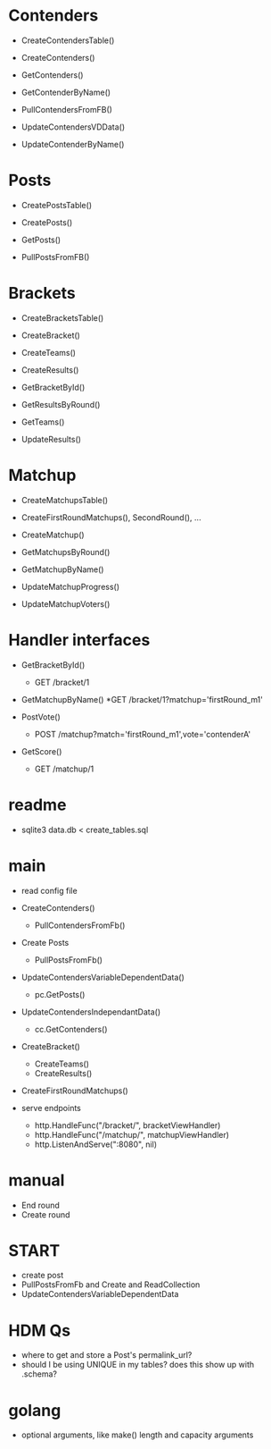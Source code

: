 # Contenders
* CreateContendersTable()
* CreateContenders()

* GetContenders()
* GetContenderByName()
* PullContendersFromFB()

* UpdateContendersVDData()
* UpdateContenderByName()


# Posts
* CreatePostsTable()
* CreatePosts()

* GetPosts()
* PullPostsFromFB()


# Brackets
* CreateBracketsTable()

* CreateBracket()
* CreateTeams()
* CreateResults()

* GetBracketById()
* GetResultsByRound()
* GetTeams()

* UpdateResults()


# Matchup
* CreateMatchupsTable()

* CreateFirstRoundMatchups(), SecondRound(), ...
* CreateMatchup()

* GetMatchupsByRound()
* GetMatchupByName()

* UpdateMatchupProgress()
* UpdateMatchupVoters()


# Handler interfaces
* GetBracketById()
  * GET /bracket/1

* GetMatchupByName()
  *GET /bracket/1?matchup='firstRound_m1'

* PostVote()
  * POST /matchup?match='firstRound_m1',vote='contenderA'

* GetScore()
  * GET /matchup/1

# readme
* sqlite3 data.db < create_tables.sql


# main
* read config file

* CreateContenders()
  * PullContendersFromFb()
* Create Posts
  * PullPostsFromFb()

* UpdateContendersVariableDependentData()
  * pc.GetPosts()
* UpdateContendersIndependantData()
  * cc.GetContenders()

* CreateBracket()
  * CreateTeams()
  * CreateResults()
  
* CreateFirstRoundMatchups()

* serve endpoints
  * http.HandleFunc("/bracket/", bracketViewHandler)
  * http.HandleFunc("/matchup/", matchupViewHandler)
  * http.ListenAndServe(":8080", nil)


# manual
* End round
* Create round



# START
* create post
* PullPostsFromFb and Create and ReadCollection
* UpdateContendersVariableDependentData

# HDM Qs
* where to get and store a Post's permalink_url?
* should I be using UNIQUE in my tables? does this show up with .schema?

# golang
* optional arguments, like make() length and capacity arguments

